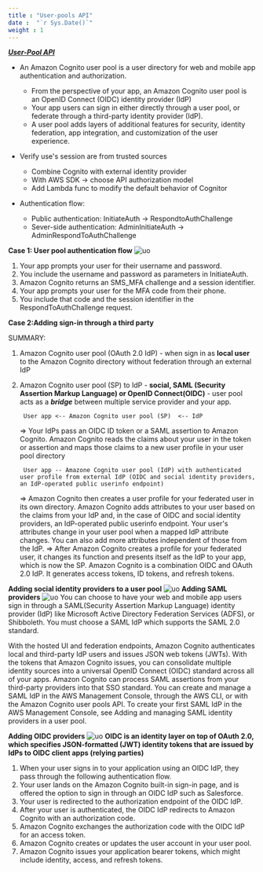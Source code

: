 ```yaml
---
title : "User-pools API"
date :  "`r Sys.Date()`" 
weight : 1 
---
```

[***User-Pool API***](https://docs.aws.amazon.com/cognito/latest/developerguide/cognito-user-identity-pools.html)

- An Amazon Cognito user pool is a user directory for web and mobile app authentication and authorization.
    *  From the perspective of your app, an Amazon Cognito user pool is an OpenID Connect (OIDC) identity provider (IdP)
    * Your app users can sign in either directly through a user pool, or federate through a third-party identity provider (IdP).
    * A user pool adds layers of additional features for security, identity federation, app integration, and customization of the user experience.
- Verify use's session are from trusted sources 
    * Combine Cognito with external identity provider 
    * With AWS SDK -> choose API authorization model
    * Add Lambda func to modify the default behavior of Cognitor

- Authentication flow:
    * Public authentication: InitiateAuth -> RespondtoAuthChallenge
    * Sever-side authentication: AdminInitiateAuth -> AdminRespondToAuthChallenge

**Case 1: User pool authentication flow** 
![uo](/FCJ2024/images/Cognito/up-auth-flow.png)
1. Your app prompts your user for their username and password.
2. You include the username and password as parameters in InitiateAuth.
3. Amazon Cognito returns an SMS_MFA challenge and a session identifier.
4. Your app prompts your user for the MFA code from their phone.
5. You include that code and the session identifier in the RespondToAuthChallenge request.

**Case 2:Adding sign-in through a third party**

SUMMARY: 
1. Amazon Cognito user pool (OAuth 2.0 IdP) - when sign in as **local user** to the Amazon Cognito directory without federation through an external IdP

2. Amazon Cognito user pool (SP) to IdP - **social, SAML (Security Assertion Markup Language) or OpenID Connect(OIDC)** - user pool acts as a ***bridge*** between multiple service provider and your app.

        User app <-- Amazon Cognito user pool (SP)  <-- IdP
    => Your IdPs pass an OIDC ID token or a SAML assertion to Amazon Cognito. Amazon Cognito reads the claims about your user in the token or assertion and maps those claims to a new user profile in your user pool directory

        User app -- Amazone Cognito user pool (IdP) with authenticated user profile from external IdP (OIDC and social identity providers, an IdP-operated public userinfo endpoint)
    => Amazon Cognito then creates a user profile for your federated user in its own directory. Amazon Cognito adds attributes to your user based on the claims from your IdP and, in the case of OIDC and social identity providers, an IdP-operated public userinfo endpoint. Your user's attributes change in your user pool when a mapped IdP attribute changes. You can also add more attributes independent of those from the IdP.
    => After Amazon Cognito creates a profile for your federated user, it changes its function and presents itself as the IdP to your app, which is now the SP. Amazon Cognito is a combination OIDC and OAuth 2.0 IdP. It generates access tokens, ID tokens, and refresh tokens.

**Adding social identity providers to a user pool**
![uo](/FCJ2024/images/Cognito/ID1.JPG)
**Adding SAML providers**
![uo](/FCJ2024/images/Cognito/saml.JPG)
You can choose to have your web and mobile app users sign in through a SAML(Security Assertion Markup Language) identity provider (IdP) like Microsoft Active Directory Federation Services (ADFS), or Shibboleth. You must choose a SAML IdP which supports the SAML 2.0 standard.

With the hosted UI and federation endpoints, Amazon Cognito authenticates local and third-party IdP users and issues JSON web tokens (JWTs). With the tokens that Amazon Cognito issues, you can consolidate multiple identity sources into a universal OpenID Connect (OIDC) standard across all of your apps. Amazon Cognito can process SAML assertions from your third-party providers into that SSO standard. You can create and manage a SAML IdP in the AWS Management Console, through the AWS CLI, or with the Amazon Cognito user pools API. To create your first SAML IdP in the AWS Management Console, see Adding and managing SAML identity providers in a user pool.

**Adding OIDC providers**
![uo](/FCJ2024/images/Cognito/open.JPG)
**OIDC is an identity layer on top of OAuth 2.0, which specifies JSON-formatted (JWT) identity tokens that are issued by IdPs to OIDC client apps (relying parties)**

1. When your user signs in to your application using an OIDC IdP, they pass through the following authentication flow.
2. Your user lands on the Amazon Cognito built-in sign-in page, and is offered the option to sign in through an OIDC IdP such as Salesforce.
3. Your user is redirected to the authorization endpoint of the OIDC IdP.
4. After your user is authenticated, the OIDC IdP redirects to Amazon Cognito with an authorization code.
5. Amazon Cognito exchanges the authorization code with the OIDC IdP for an access token.
6. Amazon Cognito creates or updates the user account in your user pool.
7. Amazon Cognito issues your application bearer tokens, which might include identity, access, and refresh tokens.